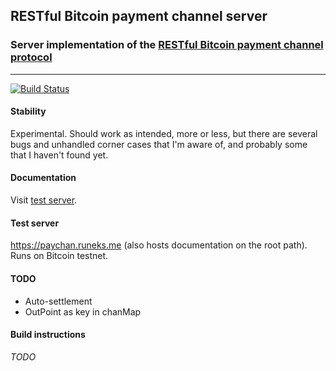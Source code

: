 ## RESTful Bitcoin payment channel server
### Server implementation of the [RESTful Bitcoin payment channel protocol](https://github.com/runeksvendsen/restful-payment-channel-server/wiki/Protocol-interface)

---

[![Build Status](https://api.travis-ci.org/runeksvendsen/restful-payment-channel-server.svg)](https://travis-ci.org/runeksvendsen/restful-payment-channel-server)

#### Stability
Experimental. Should work as intended, more or less, but there are several bugs and unhandled corner cases that I'm aware of, and probably some that I haven't found yet.

#### Documentation
Visit [test server](https://paychan.runeks.me).

#### Test server
https://paychan.runeks.me (also hosts documentation on the root path). Runs on Bitcoin testnet.

#### TODO
* Auto-settlement
* OutPoint as key in chanMap

#### Build instructions
*TODO*

